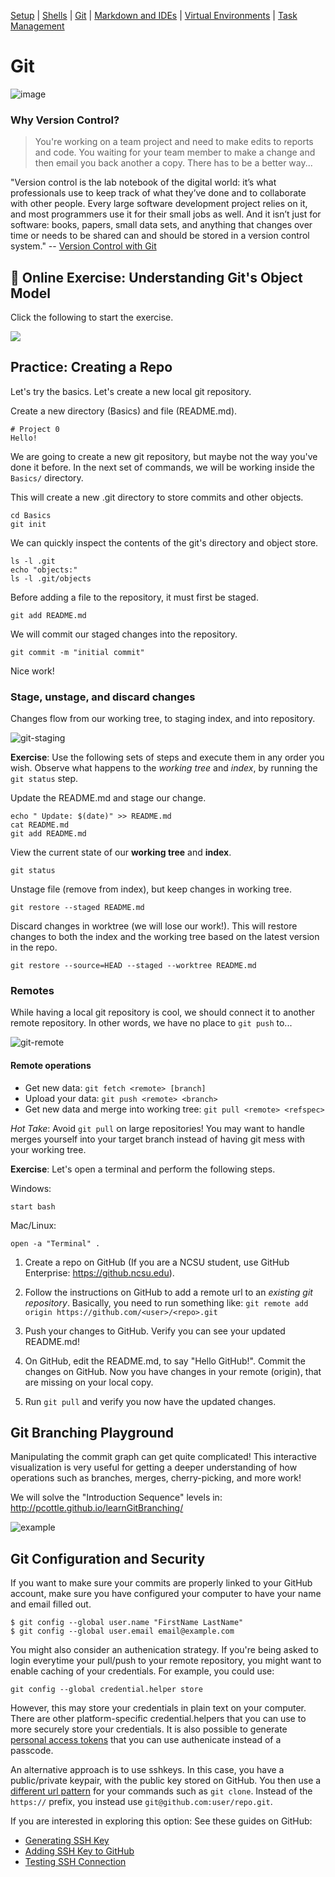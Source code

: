[Setup](Setup.md#setup) | [Shells](Shells.md#shells) |  [Git](Git.md#git) | [Markdown and IDEs](MarkdownEditors.md#markdown) |  [Virtual Environments](Environments.md#environments) | [Task Management](OnlineTools.md#online-tools)
# Git

![image](https://cloud.githubusercontent.com/assets/742934/15635543/d1044ff6-25ae-11e6-9680-077830cff8f5.png)

### Why Version Control?

> You're working on a team project and need to make edits to reports and code. You waiting for your team member to make a change and then email you back another a copy. There has to be a better way...

"Version control is the lab notebook of the digital world: it’s what professionals use to keep track of what they’ve done and to collaborate with other people. Every large software development project relies on it, and most programmers use it for their small jobs as well. And it isn’t just for software: books, papers, small data sets, and anything that changes over time or needs to be shared can and should be stored in a version control system." -- [Version Control with Git](http://swcarpentry.github.io/git-novice/)


## 📒 Online Exercise: Understanding Git's Object Model

Click the following to start the exercise.

<a href="https://devops.docable.cloud/chrisparnin/v/61df4667eb4da9e40a359a5d">
<img src="resources/imgs/git-online-notebook-preview.png">
</a>


## Practice: Creating a Repo

Let's try the basics. Let's create a new local git repository.

Create a new directory (Basics) and file (README.md).

```bash|{type:'file', path: 'Basics/README.md'}
# Project 0
Hello!
```

We are going to create a new git repository, but maybe not the way you've done it before. 
In the next set of commands, we will be working inside the `Basics/` directory.

This will create a new .git directory to store commits and other objects.

```bash|{type:'command'}
cd Basics
git init
```

We can quickly inspect the contents of the git's directory and object store.

```bash|{type:'command', path: 'Basics'}
ls -l .git
echo "objects:"
ls -l .git/objects
```

Before adding a file to the repository, it must first be staged.

```bash|{type:'command', path: 'Basics'}
git add README.md
```

We will commit our staged changes into the repository.

```bash|{type:'command', path: 'Basics'}
git commit -m "initial commit"
```

Nice work!

### Stage, unstage, and discard changes

Changes flow from our working tree, to staging index, and into repository.

![git-staging](resources/imgs/git-staging.png)


**Exercise**: Use the following sets of steps and execute them in any order you wish. Observe what happens to the _working tree_ and _index_, by running the `git status` step.

Update the README.md and stage our change.

```bash|{type:'command', path: 'Basics', shell: 'bash'}
echo " Update: $(date)" >> README.md
cat README.md
git add README.md
```

View the current state of our **working tree** and **index**.

```bash|{type:'command', path: 'Basics'}
git status
```

Unstage file (remove from index), but keep changes in working tree.

```bash|{type:'command', path: 'Basics'}
git restore --staged README.md
```

Discard changes in worktree (we will lose our work!). This will restore changes to both the index and the working tree based on the latest version in the repo.

```bash|{type:'command', path: 'Basics'}
git restore --source=HEAD --staged --worktree README.md
```

### Remotes

While having a local git repository is cool, we should connect it to another remote repository. In other words, we have no place to `git push` to...

![git-remote](resources/imgs/git-remote.png)

#### Remote operations

* Get new data: `git fetch <remote> [branch]`
* Upload your data: `git push <remote> <branch>`
* Get new data and merge into working tree: `git pull <remote> <refspec>`

*Hot Take*: Avoid `git pull` on large repositories! You may want to handle merges yourself into your target branch instead of having git mess with your working tree.

**Exercise**: Let's open a terminal and perform the following steps.

Windows:
```bash|{type:'command', path: 'Basics', platform: 'win32'}
start bash
```

Mac/Linux:
```bash|{type:'command', path: 'Basics'}
open -a "Terminal" .
```

1. Create a repo on GitHub (If you are a NCSU student, use GitHub Enterprise: https://github.ncsu.edu). 

2. Follow the instructions on GitHub to add a remote url to an *existing git repository*. Basically, you need to run something like: `git remote add origin https://github.com/<user>/<repo>.git`

3. Push your changes to GitHub. Verify you can see your updated README.md!

4. On GitHub, edit the README.md, to say "Hello GitHub!". Commit the changes on GitHub. Now you have changes in your remote (origin), that are missing on your local copy.

5. Run `git pull` and verify you now have the updated changes.


## Git Branching Playground

Manipulating the commit graph can get quite complicated! This interactive visualization is very useful for getting a deeper understanding of how operations such as branches, merges, cherry-picking, and more work!

We will solve the "Introduction Sequence" levels in:  
http://pcottle.github.io/learnGitBranching/   

![example](https://cloud.githubusercontent.com/assets/742934/9494425/c4dd4b66-4bd3-11e5-9aac-04bfc8fed771.png)


## Git Configuration and Security

If you want to make sure your commits are properly linked to your GitHub account, make sure you have configured your computer to have your name and email filled out.

```
$ git config --global user.name "FirstName LastName"
$ git config --global user.email email@example.com
```

You might also consider an authenication strategy. If you're being asked to login everytime your pull/push to your remote repository, you might want to enable caching of your credentials. For example, you could use: 

```
git config --global credential.helper store
```

However, this may store your credentials in plain text on your computer. There are other platform-specific credential.helpers that you can use to more securely store your credentials. It is also possible to generate [personal access tokens](https://help.github.com/articles/creating-a-personal-access-token-for-the-command-line/) that you can use authenicate instead of a passcode.

An alternative approach is to use sshkeys. In this case, you have a public/private keypair, with the public key stored on GitHub. You then use a [different url pattern](https://help.github.com/articles/which-remote-url-should-i-use/) for your commands such as `git clone`. Instead of the `https://` prefix, you instead use `git@github.com:user/repo.git`.

If you are interested in exploring this option: See these guides on GitHub:
  * [Generating SSH Key](https://help.github.com/articles/generating-a-new-ssh-key-and-adding-it-to-the-ssh-agent/)
  * [Adding SSH Key to GitHub](https://help.github.com/articles/adding-a-new-ssh-key-to-your-github-account/)
  * [Testing SSH Connection](https://help.github.com/articles/testing-your-ssh-connection/)

